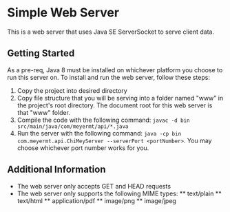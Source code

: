 # Simple Web Server

This is a web server that uses Java SE ServerSocket to serve client data.

## Getting Started

As a pre-req, Java 8 must be installed on whichever platform you choose to run this server on. To install and run the
web server, follow these steps:

1. Copy the project into desired directory
2. Copy file structure that you will be serving into a folder named "www" in the project's root directory. The document
root for this web server is that "www" folder.
3. Compile the code with the following command: `javac -d bin src/main/java/com/meyermt/api/*.java`
4. Run the server with the following command: `java -cp bin com.meyermt.api.ChiMeyServer --serverPort <portNumber>`. You
may choose whichever port number works for you.

## Additional Information

* The web server only accepts GET and HEAD requests
* The web server only supports the following MIME types:
** text/plain
** text/html
** application/pdf
** image/png
** image/jpeg
